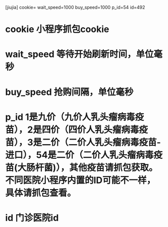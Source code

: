 [jiujia]
cookie=
wait_speed=1000
buy_speed=1000
p_id=54
id=492
# cookie 小程序抓包cookie
# wait_speed 等待开始刷新时间，单位毫秒
# buy_speed 抢购间隔，单位毫秒
# p_id 1是九价（九价人乳头瘤病毒疫苗），2是四价（四价人乳头瘤病毒疫苗），3是二价（二价人乳头瘤病毒疫苗-进口），54是二价（二价人乳头瘤病毒疫苗(大肠杆菌)），其他疫苗请抓包获取。不同医院小程序内置的ID可能不一样，具体请抓包查看。
# id 门诊医院id
